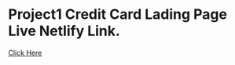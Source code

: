 # Project1 Credit Card Lading Page Live Netlify Link.

[Click Here](https://project1-credit-card.netlify.app/)